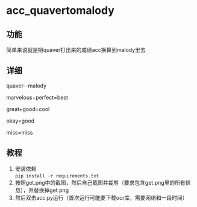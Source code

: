 # acc_quavertomalody
## 功能
简单来说就是把quaver打出来的成绩acc换算到malody里去
## 详细
quaver--malody  

marvelous+perfect=best  

great+good=cool  

okay=good  

miss=miss  

## 教程
1. 安装依赖  
`pip install -r requirements.txt`
2. 按照get.png中的截图，然后自己截图并裁剪（要求包含get.png里的所有信息），并替换掉get.png
3. 然后双击acc.py运行（首次运行可能要下载ocr库，需要网络和一段时间）
